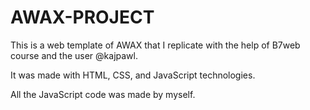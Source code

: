 # AWAX-PROJECT
This is a web template of AWAX that I replicate with the help of B7web course and the user @kajpawl.

<p>It was made with HTML, CSS, and JavaScript technologies.</p>
 <p>All the JavaScript code was made by myself.</p>
